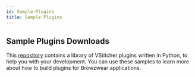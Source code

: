 ```yaml
---
id: Sample-Plugins
title: Sample Plugins
---
```

## Sample Plugins Downloads

This <a href="https://gitlab.com/browzwear/share/open-platform/client-api/-/tree/master/samples/python" target="_blank">repository</a> contains a library of VStitcher plugins written in Python, to help you with your development. You can use these samples to learn more about how to build plugins for Browzwear applications.
